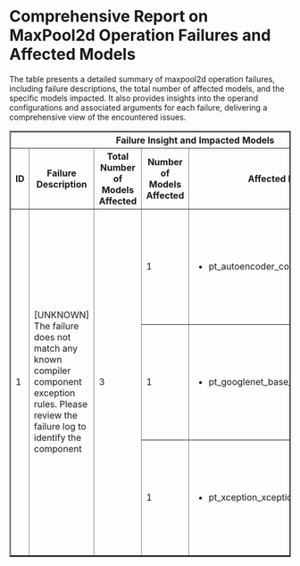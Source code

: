 <h1>Comprehensive Report on MaxPool2d Operation Failures and Affected Models</h1>
<p>The table presents a detailed summary of maxpool2d operation failures, including failure descriptions, the total number of affected models, and the specific models impacted. It also provides insights into the operand configurations and associated arguments for each failure, delivering a comprehensive view of the encountered issues.</p>
<table border="2">
	<thead>
		<tr style="text-align: center;">
			<th colspan="5">Failure Insight and Impacted Models</th>
			<th colspan="2">Maxpool2D Operation Details</th>
		</tr>
		<tr style="text-align: center;">
			<th>ID</th>
			<th>Failure Description</th>
			<th>Total Number of Models Affected</th>
			<th>Number of Models Affected</th>
			<th>Affected Models</th>
			<th>Operands</th>
			<th>Arguments</th>
		</tr>
	</thead>
	<tbody>
		<tr>
			<td rowspan="3">1</td>
			<td rowspan="3">[UNKNOWN] The failure does not match any known compiler component exception rules. Please review the failure log to identify the component</td>
			<td rowspan="3">3</td>
			<td>1</td>
			<td><ul><li>pt_autoencoder_conv_img_enc_github</li></ul></td>
			<td>Operand(type=Activation, shape=(1, 4, 14, 14), dtype=float32)</td>
			<td>kernel_size : 2<br>stride : 2<br>padding : [0, 0, 0, 0]<br>dilation : 1<br>ceil_mode : False<br>channel_last : 0</td>
		</tr>
		<tr>
			<td>1</td>
			<td><ul><li>pt_googlenet_base_img_cls_torchvision</li></ul></td>
			<td>Operand(type=Activation, shape=(1, 528, 14, 14), dtype=float32)</td>
			<td>kernel_size : 3<br>stride : 1<br>padding : [1, 1, 1, 1]<br>dilation : 1<br>ceil_mode : True<br>channel_last : 0</td>
		</tr>
		<tr>
			<td>1</td>
			<td><ul><li>pt_xception_xception_img_cls_timm</li></ul></td>
			<td>Operand(type=Activation, shape=(1, 728, 37, 37), dtype=float32)</td>
			<td>kernel_size : 3<br>stride : 2<br>padding : [1, 1, 1, 1]<br>dilation : 1<br>ceil_mode : False<br>channel_last : 0</td>
		</tr>
	</tbody>
</table>
